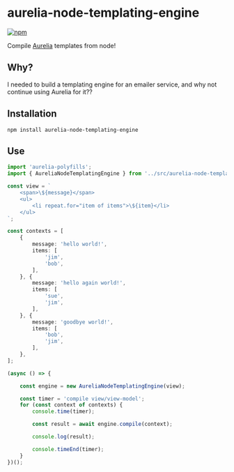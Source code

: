 # aurelia-node-templating-engine

[![npm](https://img.shields.io/npm/v/aurelia-node-templating-engine.svg)](https://www.npmjs.com/package/aurelia-node-templating-engine)

Compile [Aurelia](https://aurelia.io) templates from node!

## Why?

I needed to build a templating engine for an emailer service, and why not continue using Aurelia for it??

## Installation

`npm install aurelia-node-templating-engine`

## Use

```typescript
import 'aurelia-polyfills';
import { AureliaNodeTemplatingEngine } from '../src/aurelia-node-templating-engine';

const view = `
    <span>\${message}</span>
    <ul>
        <li repeat.for="item of items">\${item}</li>
    </ul>
`;

const contexts = [
    {
        message: 'hello world!',
        items: [
            'jim',
            'bob',
        ],
    }, {
        message: 'hello again world!',
        items: [
            'sue',
            'jim',
        ],
    }, {
        message: 'goodbye world!',
        items: [
            'bob',
            'jim',
        ],
    },
];

(async () => {

    const engine = new AureliaNodeTemplatingEngine(view);

    const timer = 'compile view/view-model';
    for (const context of contexts) {
        console.time(timer);

        const result = await engine.compile(context);

        console.log(result);

        console.timeEnd(timer);
    }
})();

```
